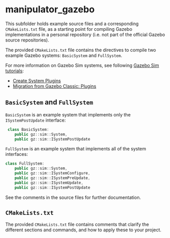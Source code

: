 # manipulator_gazebo

This subfolder holds example source files and a corresponding `CMakeLists.txt` file, as a starting point for compiling Gazebo implementations in a personal repository (i.e. not part of the official Gazebo source repositories).

The provided `CMakeLists.txt` file contains the directives to compile two example Gazebo systems: `BasicSystem` and `FullSystem`.

For more information on Gazebo Sim systems, see following [Gazebo Sim tutorials](https://gazebosim.org/api/sim/7/tutorials.html):

- [Create System Plugins](https://gazebosim.org/api/sim/7/createsystemplugins.html)
- [Migration from Gazebo Classic: Plugins](https://gazebosim.org/api/sim/7/migrationplugins.html)


## `BasicSystem` and `FullSystem`

`BasicSystem` is an example system that implements only the `ISystemPostUpdate` interface:

```c++
 class BasicSystem:
    public gz::sim::System,
    public gz::sim::ISystemPostUpdate
```

`FullSystem` is an example system that implements all of the system interfaces:

```c++
class FullSystem:
    public gz::sim::System,
    public gz::sim::ISystemConfigure,
    public gz::sim::ISystemPreUpdate,
    public gz::sim::ISystemUpdate,
    public gz::sim::ISystemPostUpdate
```

See the comments in the source files for further documentation.

## `CMakeLists.txt`

The provided `CMakeLists.txt` file contains comments that clarify the different sections and commands, and how to apply these to your project.
